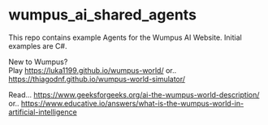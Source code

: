 # wumpus_ai_shared_agents

This repo contains example Agents for the Wumpus AI Website.   Initial examples are C#.  

New to Wumpus?  
Play
https://luka1199.github.io/wumpus-world/
or..
https://thiagodnf.github.io/wumpus-world-simulator/

Read...
https://www.geeksforgeeks.org/ai-the-wumpus-world-description/
or..
https://www.educative.io/answers/what-is-the-wumpus-world-in-artificial-intelligence
